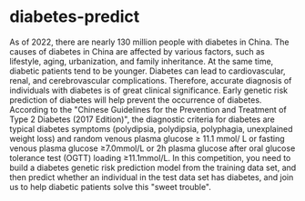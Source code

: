 # diabetes-predict
As of 2022, there are nearly 130 million people with diabetes in China. The causes of diabetes in China are affected by various factors, such as lifestyle, aging, urbanization, and family inheritance. At the same time, diabetic patients tend to be younger.  Diabetes can lead to cardiovascular, renal, and cerebrovascular complications. Therefore, accurate diagnosis of individuals with diabetes is of great clinical significance. Early genetic risk prediction of diabetes will help prevent the occurrence of diabetes.  According to the "Chinese Guidelines for the Prevention and Treatment of Type 2 Diabetes (2017 Edition)", the diagnostic criteria for diabetes are typical diabetes symptoms (polydipsia, polydipsia, polyphagia, unexplained weight loss) and random venous plasma glucose ≥ 11.1 mmol/ L or fasting venous plasma glucose ≥7.0mmol/L or 2h plasma glucose after oral glucose tolerance test (OGTT) loading ≥11.1mmol/L.  In this competition, you need to build a diabetes genetic risk prediction model from the training data set, and then predict whether an individual in the test data set has diabetes, and join us to help diabetic patients solve this "sweet trouble".

